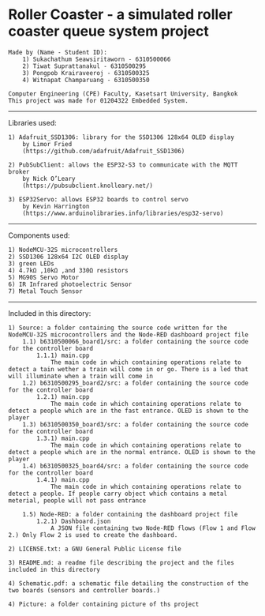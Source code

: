 #  Roller Coaster - a simulated roller coaster queue system project #
	Made by (Name - Student ID):
		1) Sukachathum Seawsiritaworn - 6310500066
		2) Tiwat Suprattanakul - 6310500295
		3) Pongpob Krairaveeroj	- 6310500325
		4) Witnapat Champaruang - 6310500350

	Computer Engineering (CPE) Faculty, Kasetsart University, Bangkok
	This project was made for 01204322 Embedded System.
	
------------------------------------------------------------------------

Libraries used:

	1) Adafruit_SSD1306: library for the SSD1306 128x64 OLED display
		by Limor Fried
		(https://github.com/adafruit/Adafruit_SSD1306)
	
	2) PubSubClient: allows the ESP32-S3 to communicate with the MQTT broker  
		by Nick O’Leary
		(https://pubsubclient.knolleary.net/)
	
	3) ESP32Servo: allows ESP32 boards to control servo
		by Kevin Harrington
		(https://www.arduinolibraries.info/libraries/esp32-servo)

------------------------------------------------------------------------

Components used:

	1) NodeMCU-32S microcontrollers
	2) SSD1306 128x64 I2C OLED display
	3) green LEDs
	4) 4.7kΩ ,10kΩ ,and 330Ω resistors
	5) MG90S Servo Motor
	6) IR Infrared photoelectric Sensor
	7) Metal Touch Sensor
	
------------------------------------------------------------------------	

Included in this directory:

	1) Source: a folder containing the source code written for the NodeMCU-32S microcontrollers and the Node-RED dashboard project file
		1.1) b6310500066_board1/src: a folder containing the source code for the controller board
			1.1.1) main.cpp
				The main code in which containing operations relate to detect a tain wether a train will come in or go. There is a led that will illuminate when a train will come in
		1.2) b6310500295_board2/src: a folder containing the source code for the controller board
			1.2.1) main.cpp
				The main code in which containing operations relate to detect a people which are in the fast entrance. OLED is shown to the player
		1.3) b6310500350_board3/src: a folder containing the source code for the controller board
			1.3.1) main.cpp
				The main code in which containing operations relate to detect a people which are in the normal entrance. OLED is shown to the player
		1.4) b6310500325_board4/src: a folder containing the source code for the controller board
			1.4.1) main.cpp
				The main code in which containing operations relate to detect a people. If people carry object which contains a metal meterial, people will not pass entrance

		1.5) Node-RED: a folder containing the dashboard project file
			1.2.1) Dashboard.json
				A JSON file containing two Node-RED flows (Flow 1 and Flow 2.) Only Flow 2 is used to create the dashboard.

	2) LICENSE.txt: a GNU General Public License file
	
	3) README.md: a readme file describing the project and the files included in this directory
	
	4) Schematic.pdf: a schematic file detailing the construction of the two boards (sensors and controller boards.)

	4) Picture: a folder containing picture of ths project

	
